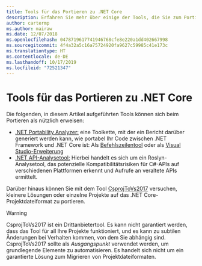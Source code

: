 ```yaml
---
title: Tools für das Portieren zu .NET Core
description: Erfahren Sie mehr über einige der Tools, die Sie zum Portieren zu .NET Core verwenden können.
author: cartermp
ms.author: mairaw
ms.date: 12/07/2018
ms.openlocfilehash: 0478719617741946768cfe8e220a1dd402667998
ms.sourcegitcommit: 4f4a32a5c16a75724920fa9627c59985c41e173c
ms.translationtype: HT
ms.contentlocale: de-DE
ms.lasthandoff: 10/17/2019
ms.locfileid: "72521347"
---
```

# <a name="tools-to-help-with-porting-to-net-core"></a>Tools für das Portieren zu .NET Core

Die folgenden, in diesem Artikel aufgeführten Tools können sich beim Portieren als nützlich erweisen:

- [.NET Portability Analyzer:](../../standard/analyzers/portability-analyzer.md) eine Toolkette, mit der ein Bericht darüber generiert werden kann, wie portabel Ihr Code zwischen .NET Framework und .NET Core ist:  Als [Befehlszeilentool](https://github.com/Microsoft/dotnet-apiport/releases) oder als [Visual Studio-Erweiterung](https://visualstudiogallery.msdn.microsoft.com/1177943e-cfb7-4822-a8a6-e56c7905292b)
- [.NET API-Analysetool:](../../standard/analyzers/api-analyzer.md) Hierbei handelt es sich um ein Roslyn-Analysetool, das potenzielle Kompatibilitätsrisiken für C#-APIs auf verschiedenen Plattformen erkennt und Aufrufe an veraltete APIs ermittelt.

Darüber hinaus können Sie mit dem Tool [CsprojToVs2017](https://github.com/hvanbakel/CsprojToVs2017) versuchen, kleinere Lösungen oder einzelne Projekte auf das .NET Core-Projektdateiformat zu portieren.

> [!WARNING] 
> CsprojToVs2017 ist ein Drittanbietertool. Es kann nicht garantiert werden, dass das Tool für all Ihre Projekte funktioniert, und es kann zu subtilen Änderungen bei Verhalten kommen, von dem Sie abhängig sind. CsprojToVs2017 sollte als _Ausgangspunkt_ verwendet werden, um grundlegende Elemente zu automatisieren. Es handelt sich nicht um ein garantierte Lösung zum Migrieren von Projektdateiformaten.
